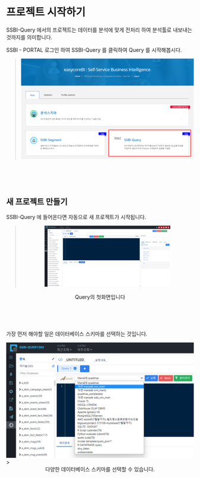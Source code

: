
# 프로젝트 시작하기

SSBI-Query 에서의 프로젝트는 데이터를 분석에 맞게 전처리 하여 분석툴로 내보내는 것까지를 의미합니다.

SSBI - PORTAL 로그인 하여 SSBI-Query 를 클릭하여 Query 를 시작해봅시다.

> <center><img src="images/file1/image-20230130124804233.png" alt="image-20230130124804233" style="zoom: 50%;" /></center>

<br><br><br>

## 새 프로젝트 만들기

SSBI-Query 에 들어온다면 자동으로 새 프로젝트가 시작됩니다.

> <center><img src="images/file1/image-20230130130015561.png" alt="image-20230130130015561" style="zoom: 33%;" /></center>

<p align="center">Query의 첫화면입니다</p>

<br>
<br>
<br>

가장 먼저 해야할 일은 데이터베이스 스키마를 선택하는 것입니다.

<center><img src="images/file1/image-20230130134247942.png" alt="image-20230130134247942" style="zoom:57%;" /></center>
> <center>다양한 데이터베이스 스키마를 선택할 수 있습니다.</center>
